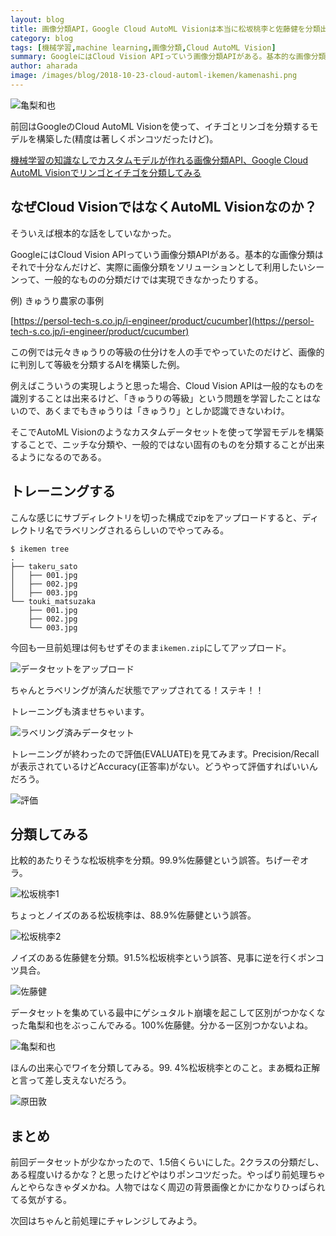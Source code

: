 ```yaml
---
layout: blog
title: 画像分類API，Google Cloud AutoML Visionは本当に松坂桃李と佐藤健を分類出来るのか？
category: blog
tags: [機械学習,machine learning,画像分類,Cloud AutoML Vision]
summary: GoogleにはCloud Vision APIっていう画像分類APIがある。基本的な画像分類はそれで十分なんだけど、実際に画像分類をソリューションとして利用したいシーンって、一般的なものの分類だけでは実現できなかったりする。
author: aharada
image: /images/blog/2018-10-23-cloud-automl-ikemen/kamenashi.png
---
```


![亀梨和也](/images/blog/2018-10-23-cloud-automl-ikemen/kamenashi.png)

前回はGoogleのCloud AutoML Visionを使って、イチゴとリンゴを分類するモデルを構築した(精度は著しくポンコツだったけど)。

[機械学習の知識なしでカスタムモデルが作れる画像分類API、Google Cloud AutoML Visionでリンゴとイチゴを分類してみる](/blog/cloud-automl-vision.html)

## なぜCloud VisionではなくAutoML Visionなのか？

そういえば根本的な話をしていなかった。

GoogleにはCloud Vision APIっていう画像分類APIがある。基本的な画像分類はそれで十分なんだけど、実際に画像分類をソリューションとして利用したいシーンって、一般的なものの分類だけでは実現できなかったりする。

例) きゅうり農家の事例

[https://persol-tech-s.co.jp/i-engineer/product/cucumber](https://persol-tech-s.co.jp/i-engineer/product/cucumber)

この例では元々きゅうりの等級の仕分けを人の手でやっていたのだけど、画像的に判別して等級を分類するAIを構築した例。

例えばこういうの実現しようと思った場合、Cloud Vision APIは一般的なものを識別することは出来るけど、「きゅうりの等級」という問題を学習したことはないので、あくまでもきゅうりは「きゅうり」としか認識できないわけ。

そこでAutoML Visionのようなカスタムデータセットを使って学習モデルを構築することで、ニッチな分類や、一般的ではない固有のものを分類することが出来るようになるのである。

## トレーニングする
こんな感じにサブディレクトリを切った構成でzipをアップロードすると、ディレクトリ名でラベリングされるらしいのでやってみる。

```
$ ikemen tree
.
├── takeru_sato
│   ├── 001.jpg
│   ├── 002.jpg
│   ├── 003.jpg
└── touki_matsuzaka
    ├── 001.jpg
    ├── 002.jpg
    └── 003.jpg
```

今回も一旦前処理は何もせずそのまま`ikemen.zip`にしてアップロード。

![データセットをアップロード](/images/blog/2018-10-23-cloud-automl-ikemen/dataset.png)

ちゃんとラベリングが済んだ状態でアップされてる！ステキ！！

トレーニングも済ませちゃいます。

![ラベリング済みデータセット](/images/blog/2018-10-23-cloud-automl-ikemen/labeled.png)

トレーニングが終わったので評価(EVALUATE)を見てみます。Precision/Recallが表示されているけどAccuracy(正答率)がない。どうやって評価すればいいんだろう。

![評価](/images/blog/2018-10-23-cloud-automl-ikemen/evaluate.png)

## 分類してみる

比較的あたりそうな松坂桃李を分類。99.9%佐藤健という誤答。ちげーぞオラ。

![松坂桃李1](/images/blog/2018-10-23-cloud-automl-ikemen/touki1.png)

ちょっとノイズのある松坂桃李は、88.9%佐藤健という誤答。

![松坂桃李2](/images/blog/2018-10-23-cloud-automl-ikemen/touki2.png)

ノイズのある佐藤健を分類。91.5%松坂桃李という誤答、見事に逆を行くポンコツ具合。

![佐藤健](/images/blog/2018-10-23-cloud-automl-ikemen/takeru.png)

データセットを集めている最中にゲシュタルト崩壊を起こして区別がつかなくなった亀梨和也をぶっこんでみる。100%佐藤健。分かるー区別つかないよね。

![亀梨和也](/images/blog/2018-10-23-cloud-automl-ikemen/kamenashi.png)

ほんの出来心でワイを分類してみる。99. 4%松坂桃李とのこと。まあ概ね正解と言って差し支えないだろう。

![原田敦](/images/blog/2018-10-23-cloud-automl-ikemen/harapan.png)

## まとめ

前回データセットが少なかったので、1.5倍くらいにした。2クラスの分類だし、ある程度いけるかな？と思ったけどやはりポンコツだった。やっぱり前処理ちゃんとやらなきゃダメかね。人物ではなく周辺の背景画像とかにかなりひっぱられてる気がする。

次回はちゃんと前処理にチャレンジしてみよう。
